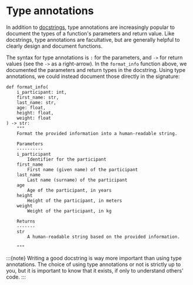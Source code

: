 # Type annotations

In addition to [docstrings](python_functions_docstrings.md), type annotations are increasingly popular to document the types of a function's parameters and return value. Like docstrings, type annotations are facultative, but are generally helpful to clearly design and document functions.

The syntax for type annotations is `:` for the parameters, and `->` for return values (see the `->` as a right-arrow). In the `format_info` function above, we documented the parameters and return types in the docstring. Using type annotations, we could instead document those directly in the signature:

```
def format_info(
    i_participant: int,
    first_name: str,
    last_name: str,
    age: float,
    height: float,
    weight: float
) -> str:
    """
    Format the provided information into a human-readable string.

    Parameters
    ----------
    i_participant
        Identifier for the participant
    first_name
        First name (given name) of the participant
    last_name
        Last name (surname) of the participant
    age
        Age of the participant, in years
    height
        Height of the participant, in meters
    weight
        Weight of the participant, in kg

    Returns
    -------
    str
        A human-readable string based on the provided information.

    """
```

:::{note}
Writing a good docstring is way more important than using type annotations. The choice of using type annotations or not is strictly up to you, but it is important to know that it exists, if only to understand others' code.
:::
